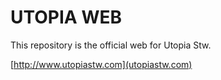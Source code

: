 # UTOPIA WEB

This repository is the official web for Utopia Stw.

[http://www.utopiastw.com](utopiastw.com)


